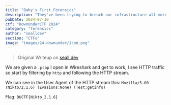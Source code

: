 ```yaml
---
title: "Baby's First Forensics"
description: "They've been trying to breach our infrastructure all morning! They're trying to get more info on our covert kangaroos! We need your help, we've captured some traffic of them attacking us, can you tell us what tool they were using and its version? NOTE: Wrap your answer in the 'DUCTF{}', e.g. 'DUCTF{nmap_7.25}'"
pubDate: 2024-07-10
ctf: "DownUnderCTF 2024"
category: "forensics"
author: "sealldev"
section: "CTFs"
image: "images/24-downunder/icon.png"
---
```


> Original Writeup on [seall.dev](https://seall.dev/posts/downunderctf2024#babys-first-forensics)

We are given a `.pcap` I open in Wireshark and get to work, I see HTTP traffic so start by filtering by `http` and following the HTTP stream.

We can see in the User Agent of the HTTP stream this: `Mozilla/5.00 (Nikto/2.1.6) (Evasions:None) (Test:getinfo)`

Flag: `DUCTF{Nikto_2.1.6}`